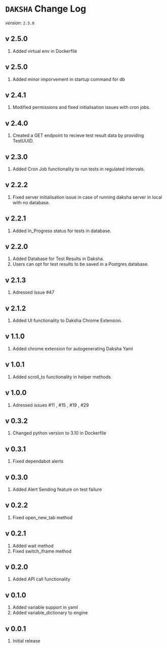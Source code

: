 # `DAKSHA` Change Log

*version*: `2.5.0`

## v 2.5.0
1. Added virtual env in Dockerfile
   
## v 2.5.0
1. Added minor imporvement in startup command for db
   
## v 2.4.1
1. Modified permissions and fixed initialisation issues with cron jobs.

## v 2.4.0
1. Created a GET endpoint to recieve test result data by providing TestUUID.

## v 2.3.0
1. Added Cron Job functionality to run tests in regulated intervals.

## v 2.2.2
1. Fixed server initialisation issue in case of running daksha server in local with no database.

## v 2.2.1
1. Added In_Progress status for tests in database.

## v 2.2.0
1. Added Database for Test Results in Daksha.
2. Users can opt for test results to be saved in a Postgres database.

## v 2.1.3
1. Adressed issue #47

## v 2.1.2
1. Added UI functionality to Daksha Chrome Extension.

## v 1.1.0
1. Added chrome extension for autogenerating Daksha Yaml

## v 1.0.1
1. Added scroll_to functionality in helper methods

## v 1.0.0
1. Adressed issues #11 , #15 , #19 , #29

## v 0.3.2
1. Changed python version to 3.10 in Dockerfile

## v 0.3.1
1. Fixed dependabot alerts

## v 0.3.0
1. Added Alert Sending feature on test failure

## v 0.2.2
1. Fixed open_new_tab method

## v 0.2.1
1. Added wait method
2. Fixed switch_iframe method

## v 0.2.0
1. Added API call functionality

## v 0.1.0
1. Added variable support in yaml
2. Added variable_dictionary to engine

## v 0.0.1
1. Initial release
